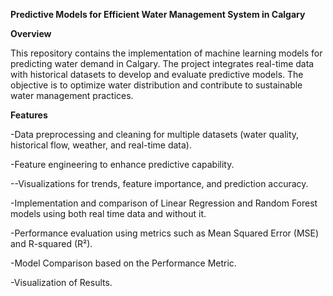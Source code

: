 **Predictive Models for Efficient Water Management System in Calgary**

**Overview**

This repository contains the implementation of machine learning models for predicting water demand in Calgary.
The project integrates real-time data with historical datasets to develop and evaluate predictive models.
The objective is to optimize water distribution and contribute to sustainable water management practices.

**Features**

-Data preprocessing and cleaning for multiple datasets (water quality, historical flow, weather, and real-time data).

-Feature engineering to enhance predictive capability.

--Visualizations for trends, feature importance, and prediction accuracy.

-Implementation and comparison of Linear Regression and Random Forest models using both real time data and without it.

-Performance evaluation using metrics such as Mean Squared Error (MSE) and R-squared (R²).

-Model Comparison based on the Performance Metric.

-Visualization of Results.


